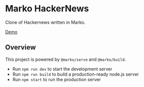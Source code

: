 # Marko HackerNews

Clone of Hackernews written in Marko.

[Demo](https://marko-hackernews.herokuapp.com/)

## Overview

This project is powered by `@marko/serve` and `@marko/build`.

- Run `npm run dev` to start the development server
- Run `npm run build` to build a production-ready node.js server
- Run `npm start` to run the production server

